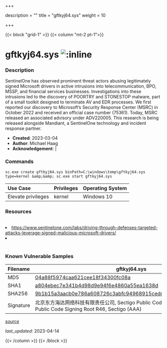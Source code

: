 +++

description = ""
title = "gftkyj64.sys"
weight = 10

+++


{{< block "grid-1" >}}
{{< column "mt-2 pt-1">}}


# gftkyj64.sys ![:inline](/images/twitter_verified.png) 


### Description

SentinelOne has observed prominent threat actors abusing legitimately signed Microsoft drivers in active intrusions into telecommunication, BPO, MSSP, and financial services businesses.
Investigations into these intrusions led to the discovery of POORTRY and STONESTOP malware, part of a small toolkit designed to terminate AV and EDR processes.
We first reported our discovery to Microsoft’s Security Response Center (MSRC) in October 2022 and received an official case number (75361). Today, MSRC released an associated advisory under ADV220005.
This research is being released alongside Mandiant, a SentinelOne technology and incident response partner. 

- **Created**: 2023-03-04
- **Author**: Michael Haag
- **Acknowledgement**:  | [](https://twitter.com/)

### Commands

```
sc.exe create gftkyj64.sys binPath=C:\windows\temp\gftkyj64.sys type=kernel &amp;&amp; sc.exe start gftkyj64.sys
```

| Use Case | Privileges | Operating System | 
|:---- | ---- | ---- |
| Elevate privileges | kernel | Windows 10 |

### Resources
<br>
<li><a href="https://www.sentinelone.com/labs/driving-through-defenses-targeted-attacks-leverage-signed-malicious-microsoft-drivers/">https://www.sentinelone.com/labs/driving-through-defenses-targeted-attacks-leverage-signed-malicious-microsoft-drivers/</a></li>
<li><a href=""></a></li>
<br>

### Known Vulnerable Samples

| Filename | gftkyj64.sys |
|:---- | ---- | 
| MD5 | <a href="https://www.virustotal.com/gui/file/04a88f5974caa621cee18f34300fc08a">04a88f5974caa621cee18f34300fc08a</a> |
| SHA1 | <a href="https://www.virustotal.com/gui/file/a804ebec7e341b4d98d9e94f6e4860a55ea1638d">a804ebec7e341b4d98d9e94f6e4860a55ea1638d</a> |
| SHA256 | <a href="https://www.virustotal.com/gui/file/9b1b15a3aacb0e786a608726c3abfc94968915cedcbd239ddf903c4a54bfcf0c">9b1b15a3aacb0e786a608726c3abfc94968915cedcbd239ddf903c4a54bfcf0c</a> |
| Signature | 北京东方海达网络科技有限责任公司, Sectigo Public Code Signing CA R36, Sectigo Public Code Signing Root R46, Sectigo (AAA)   |


[*source*](https://github.com/magicsword-io/LOLDrivers/tree/main/yaml/gftkyj64.yaml)

*last_updated:* 2023-04-14








{{< /column >}}
{{< /block >}}
